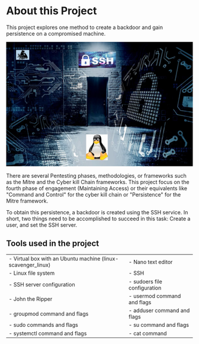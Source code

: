 # About this Project

This project explores one method to create a backdoor and gain persistence on a compromised machine.

![a](Images/a.png)

There are several Pentesting phases, methodologies, or frameworks such as the Mitre and the Cyber kill Chain frameworks. This project focus on the fourth phase of engagement (Maintaining Access) or their equivalents like "Command and Control" for the cyber kill chain or "Persistence" for the Mitre framework.

To obtain this persistence, a backdoor is created using the SSH service. In short, two things need to be accomplished to succeed in this task: Create a user, and set the SSH server.

## Tools used in the project

|   |   |
| --- | --- |
| - Virtual box with an Ubuntu machine (linux-scavenger_linux) | - Nano text editor |
| - Linux file system | - SSH |
| - SSH server configuration | - sudoers file configuration |
| - John the Ripper | - usermod command and flags |
| - groupmod command and flags | - adduser command and flags |
| - sudo commands and flags | - su command and flags |
| - systemctl command and flags | - cat command |
